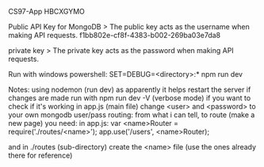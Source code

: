 
CS97-App
HBCXGYMO

Public API Key for MongoDB > The public key acts as the username when making API requests.
f1bb802e-cf8f-4383-b002-269ba03e7da8

private key > The private key acts as the password when making API requests.

Run with windows powershell:
SET=DEBUG=\<directory\>:*
npm run dev

Notes:
using nodemon (run dev) as apparently it helps restart the server if changes are made
run with npm run dev -V (verbose mode) if you want to check if it's working
in app.js (main file) change \<user\> and \<password\> to your own mongodb user/pass
routing: from what i can tell, to route (make a new page) you need:
in app.js:
var \<name\>Router = require('./routes/\<name\>');
app.use('/users', \<name\>Router);

and in ./routes (sub-directory)
create the \<name\> file
(use the ones already there for reference)
